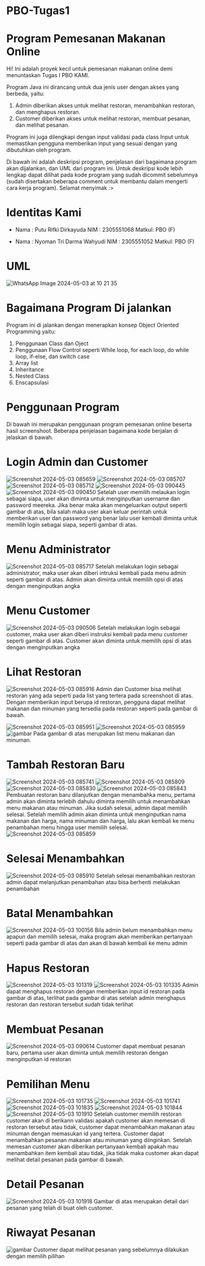 # PBO-Tugas1

# Program Pemesanan Makanan Online
Hi! Ini adalah proyek kecil untuk pemesanan makanan online demi menuntaskan Tugas I PBO KAMI.

Program Java ini dirancang untuk dua jenis user dengan akses yang berbeda, yaitu:
1. Admin diberikan akses untuk melihat restoran, menambahkan restoran, dan menghapus restoran.
2. Customer diberikan akses untuk melihat restoran, membuat pesanan, dan melihat pesanan.

Program ini juga dilengkapi dengan input validasi pada class Input untuk memastikan pengguna memberikan input yang sesuai dengan yang dibutuhkan oleh program.

Di bawah ini adalah deskripsi program, penjelasan dari bagaimana program akan dijalankan, dan UML dari program ini. Untuk deskripsi kode lebih lengkap dapat dilihat pada kode program yang sudah dicommit sebelumnya (sudah disertakan beberapa comment untuk membantu dalam mengerti cara kerja program). Selamat menyimak :>


# Identitas Kami
* Nama  : Putu Rifki Dirkayuda
  NIM   : 2305551068
  Matkul: PBO (F)

* Nama  : Nyoman Tri Darma Wahyudi
  NIM   : 2305551052
  Matkul: PBO (F)

# UML
![WhatsApp Image 2024-05-03 at 10 21 35](https://github.com/tridarma6/PBO-Tugas1/assets/146802115/698d5ffa-7cf3-49ce-8508-25b713c335b5)


# Bagaimana Program Di jalankan
Program ini di jalankan dengan menerapkan konsep Object Oriented Programming yaitu:
1. Penggunaan Class dan Oject
2. Penggunaan Flow Control seperti While loop, for each loop, do while loop, if-else, dan switch case
3. Array list
4. Inheritance
5. Nested Class
6. Enscapsulasi

# Penggunaan Program
Di bawah ini merupakan penggunaan program pemesanan online beserta hasil screenshoot. Beberapa penjelasan bagaimana kode berjalan di jelaskan di bawah.
# Login Admin dan Customer
![Screenshot 2024-05-03 085659](https://github.com/tridarma6/PBO-Tugas1/assets/146802115/1e7b29ca-4f7b-4e38-9f52-6ed91c746c3f)
![Screenshot 2024-05-03 085707](https://github.com/tridarma6/PBO-Tugas1/assets/146802115/9e75bc89-b6ae-4b1e-b7ea-b819df2fb05b)
![Screenshot 2024-05-03 085712](https://github.com/tridarma6/PBO-Tugas1/assets/146802115/2983383e-e24b-4b96-91ba-67f8bcd98b58)
![Screenshot 2024-05-03 090445](https://github.com/tridarma6/PBO-Tugas1/assets/146802115/bcf2aa0e-0f66-4c53-b000-9549e758fb56)
![Screenshot 2024-05-03 090450](https://github.com/tridarma6/PBO-Tugas1/assets/146802115/8739f264-df4b-44ed-8473-1838ad0c9871)
Setelah user memilih melaukan login sebagai siapa, user akan diminta untuk menginputkan username dan password meereka. Jika benar maka akan mengeluarkan output seperti gambar di atas, bila salah maka user akan keluar perintah untuk memberikan user dan password yang benar lalu user kembali diminta untuk memilih login sebagai siapa, seperti gambar di atas.

# Menu Administrator 
![Screenshot 2024-05-03 085717](https://github.com/tridarma6/PBO-Tugas1/assets/146802115/f681715b-d274-42ab-ba9a-2134a2af5597)
Setelah melakukan login sebagai administrator, maka user akan diberi intruksi kembali pada menu admin seperti gambar di atas. Admin akan diminta untuk memilih opsi di atas dengan menginputkan angka

# Menu Customer
![Screenshot 2024-05-03 090506](https://github.com/tridarma6/PBO-Tugas1/assets/146802115/2402cea6-be7e-49bb-b401-2fedd002ec6e)
Setelah melakukan login sebagai customer, maka user akan diberi instruksi kembali pada menu customer seperti gambar di atas. Customer akan diminta untuk memilih opsi di atas dengan menginputkan angka

# Lihat Restoran
![Screenshot 2024-05-03 085916](https://github.com/tridarma6/PBO-Tugas1/assets/146802115/05f2f7d2-0080-419f-9041-832a74b2d9cb)
Admin dan Customer bisa melihat restoran yang ada seperti pada list yang tertera pada screenshoot di atas. Dengan memberikan input berupa id restoran, pengguna dapat melihat makanan dan minuman yang tersedia pada restoran seperti pada gambar di bawah.

![Screenshot 2024-05-03 085951](https://github.com/tridarma6/PBO-Tugas1/assets/146802115/1bf4a080-9c18-4ba0-b6ba-460133f4cdc6)
![Screenshot 2024-05-03 085959](https://github.com/tridarma6/PBO-Tugas1/assets/146802115/b61a4ec7-6e96-49f5-8e98-927bf0534018)
![gambar](https://github.com/tridarma6/PBO-Tugas1/assets/146802115/b9c5ee32-75f5-4fab-9f0d-fe4ded7eb768)
Pada gambar di atas merupakan list menu makanan dan minuman.

# Tambah Restoran Baru
![Screenshot 2024-05-03 085741](https://github.com/tridarma6/PBO-Tugas1/assets/146802115/116c6c1a-0bf5-47ec-b2f6-39c5aa46e938)
![Screenshot 2024-05-03 085809](https://github.com/tridarma6/PBO-Tugas1/assets/146802115/68280762-035d-4829-ba60-57aa97c45b98)
![Screenshot 2024-05-03 085830](https://github.com/tridarma6/PBO-Tugas1/assets/146802115/1fc5b30e-7164-4b38-bc3f-ddac46a01ffd)
![Screenshot 2024-05-03 085843](https://github.com/tridarma6/PBO-Tugas1/assets/146802115/362641f3-cfc0-4f58-a847-99ba53d9ee1e)
Pembuatan restoran baru dilanjutkan dengan menambahka menu, pertama admin akan diminta terlebih dahulu diminta memilih untuk menambahkan menu makanan atau minuman. Jika sudah selesai, admin dapat memilih selesai. Setelah memilih admin akan diminta untuk menginputkan nama makanan dan harga, nama minuman dan harga, lalu akan kembali ke menu penambahan menu hingga user memilih selesai.
![Screenshot 2024-05-03 085859](https://github.com/tridarma6/PBO-Tugas1/assets/146802115/7af9e9ae-9eef-469b-b912-9b756f8a321a)

# Selesai Menambahkan
![Screenshot 2024-05-03 085910](https://github.com/tridarma6/PBO-Tugas1/assets/146802115/a90a293d-6523-4b04-be28-53979dcb3b6f)
Setelah selesai menambahkan restoran admin dapat melanjutkan penambahan atau bisa berhenti melakukan penambahan

# Batal Menambahkan
![Screenshot 2024-05-03 100156](https://github.com/tridarma6/PBO-Tugas1/assets/146802115/71fa36b2-7c8f-4d46-975f-06097946ac7a)
Bila admin belum menambahkan menu apapun dan memilih selesai, maka program akan memberikan pertanyaan seperti pada gambar di atas dan akan di bawah kembali ke menu admin

# Hapus Restoran
![Screenshot 2024-05-03 101319](https://github.com/tridarma6/PBO-Tugas1/assets/146802115/a146324f-d7a9-4317-9608-0057c67e8b58)
![Screenshot 2024-05-03 101335](https://github.com/tridarma6/PBO-Tugas1/assets/146802115/faccaafd-4230-4ea2-9c0b-c7ef929cfee5)
Admin dapat menghapus restoran dengan memberikan input id restoran pada gambar di atas, terlihat pada gambar di atas setelah admin menghapus restoran dan restoran tersebut sudah tidak terlihat

# Membuat Pesanan
![Screenshot 2024-05-03 090614](https://github.com/tridarma6/PBO-Tugas1/assets/146802115/ba95bb06-2290-4475-9bcb-7066c923186c)
Customer dapat membuat pesanan baru, pertama user akan diminta untuk memilih restoran dengan menginputkan id restoran

# Pemilihan Menu
![Screenshot 2024-05-03 101735](https://github.com/tridarma6/PBO-Tugas1/assets/146802115/8b523e90-3aa1-450f-94d4-ec92eb8980fc)
![Screenshot 2024-05-03 101741](https://github.com/tridarma6/PBO-Tugas1/assets/146802115/5427e22a-8323-46f7-9f61-d365c2c6065f)
![Screenshot 2024-05-03 101835](https://github.com/tridarma6/PBO-Tugas1/assets/146802115/79e1cbad-dec1-44f9-b3d4-919b7b429899)
![Screenshot 2024-05-03 101844](https://github.com/tridarma6/PBO-Tugas1/assets/146802115/b3650843-d896-44b7-b8b7-969a7e0090a4)
![Screenshot 2024-05-03 101910](https://github.com/tridarma6/PBO-Tugas1/assets/146802115/7e277602-c63c-440d-8ae8-c232d0fefd5d)
Setelah customer memilih restoran customer akan di berikann validasi apakah customer akan memesan di restoran tersebut atau tidak, customer dapat menambahkan makanan atau minuman dengan memasukan id yang tertera. Customer dapat menambahkan pesanan makanan atau minuman yang diinginkan. Setelah memesan customer akan diberikan pertanyaan kembali apakah mau menambahkan item kembali atau tidak, jika tidak maka customer akan dapat melihat detail pesanan pada gambar di bawah.

# Detail Pesanan
![Screenshot 2024-05-03 101918](https://github.com/tridarma6/PBO-Tugas1/assets/146802115/bceb6037-7f3d-4828-a019-1052d7ea4ce2)
Gambar di atas merupakan detail dari pesanan yang telah di buat oleh customer.

# Riwayat Pesanan
![gambar](https://github.com/tridarma6/PBO-Tugas1/assets/146802115/de25fb09-d703-4a31-8a90-72b1579d2ca8)
Customer dapat melihat pesanan yang sebelumnya dilakukan dengan memilih pilihan























